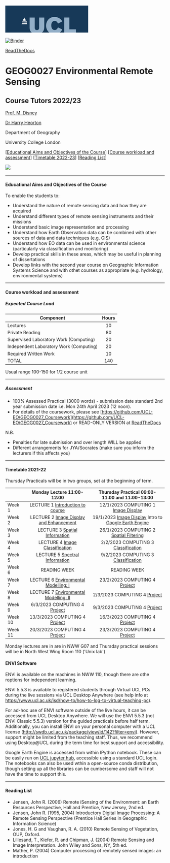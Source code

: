 ![UCL](docs/images//ucl_logo.png)

[![Binder](https://mybinder.org/badge_logo.svg)](https://mybinder.org/v2/gh/profLewis/GEOG0027.git/master)

[ReadTheDocs](https://geog0027-environmental-remote-sensing.readthedocs.io/en/latest/)

# GEOG0027 Environmental Remote Sensing

## Course Tutors 2022/23

[Prof. M. Disney](http://www2.geog.ucl.ac.uk/~mdisney)

[Dr Harry Heorton](mailto:h.heorton@ucl.ac.uk)


Department of Geography
    
University College London
    
    
[[Educational Aims and Objectives of the Course](#Education)]  [[Course workload and assessment](#workload)]  [[Timetable 2022-23](#Timetable)]   [[Reading List](#ReadingList)]

![](docs/images/europe.jpg)

-----------------------------------


#### <a name="Education">Educational Aims and Objectives of the Course</a>

 To enable the students to: 
 
+ Understand the nature of remote sensing data and how they are acquired
+ Understand different types of remote sensing instruments and their missions
+ Understand basic image representation and processing
+ Understand how Earth Observation data can be combined with other sources of data and data techniques (e.g. GIS)
+ Understand how EO data can be used in environmental science (particularly via classification and monitoring)
+ Develop practical skills in these areas, which may be useful in planning of dissertations
+ Develop links with the second year course on Geographic Information Systems Science and with othet courses as appropriate (e.g. hydrology, environmental systems)

-----------------------------------


#### <a name="workload">Course workload and assessment</a>

##### Expected Course Load

|Component 	|Hours|
|-------  | :--------:|
| Lectures | 	10|
|Private Reading 	|80
|Supervised Laboratory Work (Computing) |	20|
|Independent Laboratory Work (Computing) |	20|
|Required Written Work |	10|
|TOTAL |	140|

Usual range 100-150 for 1/2 course unit 


-----------------------------------


##### Assessment

+ 100% Assessed Practical (3000 words) - submission date standard 2nd year submission date i.e. Mon 24th April 2023 (12 noon).
+ For details of the coursework, please see [https://github.com/UCL-EO/GEOG0027_Coursework](https://github.com/UCL-EO/GEOG0027_Coursework) or READ-ONLY VERSION at [ReadTheDocs](https://geog0027-coursework-2020-2021.readthedocs.io/en/latest/)

N.B.

- Penalties for late submission and over length WILL be applied
- Different arrangements for JYA/Socrates (make sure you inform the lecturers if this affects you)

-----------------------------------


#### <a name="Timetable">Timetable 2021-22</a>
Thursday Practicals will be in two groups, set at the beginning of term.


|  | Monday Lecture 11:00-12:00 | Thursday Practical 09:00-11:00 and 11:00-13:00 |
| ------------------- | :-------------------: | :-----------------: | 
| Week 1 |  LECTURE 1 [Introduction to course](https://moodle.ucl.ac.uk/course/view.php?id=26363&section=5) | 12/1/2023 COMPUTING 1 [Image Display](docs/ImageDisplay.ipynb) |
| Week 2 | LECTURE 2 [Image Display and Enhancement](https://moodle.ucl.ac.uk/course/view.php?id=26363&section=6) | 19/1/2023 [Image Display](docs/ImageDisplay.ipynb) Intro to [Google Earth Engine](docs/Intro_to_GEE.ipynb) |
| Week 3 | LECTURE 3 [Spatial Information](https://moodle.ucl.ac.uk/course/view.php?id=26363&section=7) | 26/1/2023 COMPUTING 2 [Spatial Filtering](docs/SpatialFiltering.ipynb) |
| Week 4  | LECTURE 4 [Image Classification](https://moodle.ucl.ac.uk/course/view.php?id=26363&section=8) | 2/2/2023 COMPUTING 3 [Classification](docs/Classification.ipynb) | 
| Week 5 | LECTURE 5 [Spectral Information](https://moodle.ucl.ac.uk/course/view.php?id=26363&section=9) | 9/2/2023 COMPUTING 3 [Classification](docs/Classification.ipynb)  |
| Week 6 | READING WEEK | READING WEEK |
| Week 7 | LECTURE 6 [Environmental Modelling: I](https://moodle.ucl.ac.uk/course/view.php?id=26363&section=10) | 23/2/2023  COMPUTING 4 [Project](https://github.com/UCL-EO/GEOG0027_Coursework) |
| Week 8 | LECTURE 7 [Environmental Modelling: II](https://moodle.ucl.ac.uk/course/view.php?id=26363&section=11)  | 2/3/2023 COMPUTING 4 [Project](https://github.com/UCL-EO/GEOG0027_Coursework)| 
| Week 9 | 6/3/2023 COMPUTING 4 [Project](https://github.com/UCL-EO/GEOG0027_Coursework) | 9/3/2023 COMPUTING 4 [Project](https://github.com/UCL-EO/GEOG0027_Coursework)| 
| Week 10 | 13/3/2023 COMPUTING 4 [Project](https://github.com/UCL-EO/GEOG0027_Coursework)| 16/3/2023 COMPUTING 4 [Project](https://github.com/UCL-EO/GEOG0027_Coursework)| 
| Week 11 | 20/3/2023 COMPUTING 4 [Project](https://github.com/UCL-EO/GEOG0027_Coursework) | 23/3/2023 COMPUTING 4  [Project](https://github.com/UCL-EO/GEOG0027_Coursework)|  

Monday lectures are in are in NWW G07 and Thursday practical sessions will be in North West Wing Room 110 ('Unix lab')

#### ENVI Software
ENVI is available on the machines in NWW 110, though there are othe roptions for independent learning.

ENVI 5.5.3 is available to registered students through Virtual UCL PCs during the live sessions via UCL Desktop Anywhere (see help info at https://www.ucl.ac.uk/isd/how-to/how-to-log-to-virtual-teaching-pc). 

For ad-hoc use of ENVI software outside of the live hours, it can be accessed from UCL Desktop Anywhere. We will use the ENVI 5.5.3  (not ENVI Classic 5.5.3) version for the guided practicals before half term. Additionally, you can install ENVI on your personal computer with a UCL license (http://swdb.ucl.ac.uk/package/view/id/142?filter=envi). However, support might be limited from the teaching staff. Thus, we recommend using Desktop@UCL during the term time for best support and accessibility. 

Google Earth Engine is accessed from within IPython notebook. These can be easily run on [UCL jupyter hub](https://jupyter.data-science.rc.ucl.ac.uk/), accessible using a standard UCL login. The notebooks can also be used wthin a open-source conda distribution, though setting up all the libraries can be cumbersome and staff will not have the time to support this.


-----------------------------------


#### <a name="ReadingList">Reading List</a>

- Jensen, John R. (2006) Remote iSensing of the Environment: an Earth Resources Perspective, Hall and Prentice, New Jersey, 2nd ed.
- Jensen, John R. (1995, 2004) Introductory Digital Image Processing: A Remote Sensing Perspective (Prentice Hall Series in Geographic Information Science)
- Jones, H. G and Vaughan, R. A. (2010) Remote Sensing of Vegetation, OUP, Oxford.
- Lillesand, T., Kiefer, R. and Chipman, J. (2004) Remote Sensing and Image Interpretation. John Wiley and Sons, NY, 5th ed.
- Mather, P. (2004) Computer processing of remotely sensed images: an introduction 

